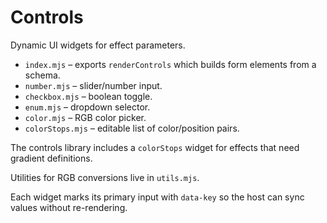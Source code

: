 # Controls

Dynamic UI widgets for effect parameters.

- `index.mjs` – exports `renderControls` which builds form elements from a schema.
- `number.mjs` – slider/number input.
- `checkbox.mjs` – boolean toggle.
- `enum.mjs` – dropdown selector.
- `color.mjs` – RGB color picker.
- `colorStops.mjs` – editable list of color/position pairs.

The controls library includes a `colorStops` widget for effects that need gradient definitions.

Utilities for RGB conversions live in `utils.mjs`.

Each widget marks its primary input with `data-key` so the host can sync values without re-rendering.

